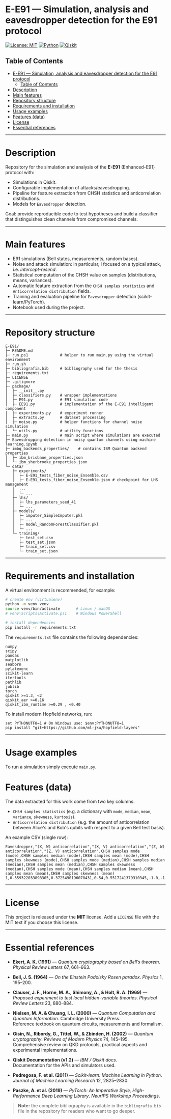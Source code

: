 # E-E91 — Simulation, analysis and eavesdropper detection for the E91 protocol

[![License: MIT](https://img.shields.io/badge/license-MIT-blue.svg)]()
[![Python](https://img.shields.io/badge/python-3.11%2B-yellow.svg)]()
[![Qiskit](https://img.shields.io/badge/qiskit-v1.2-lightgrey)]()

## Table of Contents
- [E-E91 — Simulation, analysis and eavesdropper detection for the E91 protocol](#e-e91--simulation-analysis-and-eavesdropper-detection-for-the-e91-protocol)
  - [Table of Contents](#table-of-contents)
- [Description](#description)
- [Main features](#main-features)
- [Repository structure](#repository-structure)
- [Requirements and installation](#requirements-and-installation)
- [Usage examples](#usage-examples)
- [Features (data)](#features-data)
- [License](#license)
- [Essential references](#essential-references)

---

# Description
Repository for the simulation and analysis of the **E-E91** (Enhanced-E91) protocol with:

- Simulations in Qiskit.
- Configurable implementation of attacks/eavesdropping.
- Pipeline for feature extraction from CHSH statistics and anticorrelation distributions.
- Models for `Eavesdropper` detection.

Goal: provide reproducible code to test hypotheses and build a classifier that distinguishes clean channels from compromised channels.

---

# Main features
- E91 simulations (Bell states, measurements, random bases).
- Noise and attack simulation: in particular, I focused on a typical attack, i.e. *intercept-resend*.
- Statistical computation of the CHSH value on samples (distributions, means, variances).
- Automatic feature extraction from the `CHSH samples statistics` and `Anticorrelation distribution` fields.
- Training and evaluation pipeline for `Eavesdropper` detection (scikit-learn/PyTorch).
- Notebook used during the project.
---

# Repository structure
```
E-E91/
├─ README.md
├─ run.ps1              # helper to run main.py using the virtual environment
├─ run.sh
├─ bibliografia.bib     # bibliography used for the thesis
├─ requirements.txt
├─ LICENSE
├─ .gitignore
├─ package/
│  ├─ __init__.py
│  ├─ classifiers.py    # wrapper implementations
│  ├─ E91.py            # E91 simulation code
│  ├─ EE91.py           # implementation of the E-E91 intelligent component
│  ├─ experiments.py    # experiment runner
│  ├─ extracts.py       # dataset processing
│  ├─ noise.py          # helper functions for channel noise simulation
│  └─ utils.py          # utility functions
├─ main.py              # main script where simulations are executed
├─ Eavesdropping detection in noisy quantum channels using machine learning.ipynb
├─ imbq_backends_properties/    # contains IBM Quantum backend properties
│  ├─ ibm_brisbane_properties.json
│  └─ ibm_sherbrooke_properties.json
└─ data/
   ├─ experiments/     
   │  ├─ E-E91_tests_fiber_noise_Ensemble.csv
   │  ├─ E-E91_tests_fiber_noise_Ensemble.json # checkpoint for LHS management
   │  ...
   │  └─ ...
   ├─ lhs/      
   │  ├─ lhs_parameters_seed_41
   │  └─ ...
   ├─ models/     
   │  ├─ imputer_SimpleImputer.pkl
   │  ├─ ...
   │  ├─ model_RandomForestClassifier.pkl
   │  └─ ...
   └─ training/
      ├─ test_set.csv
      ├─ test_set.json
      ├─ train_set.csv
      └─ train_set.json
```

---

# Requirements and installation
A virtual environment is recommended, for example:

```bash
# create env (virtualenv)
python -m venv venv
source venv/bin/activate       # Linux / macOS
# venv\Scripts\Activate.ps1    # Windows PowerShell

# install dependencies
pip install -r requirements.txt
```

The `requirements.txt` file contains the following dependencies:

```
numpy
scipy
pandas
matplotlib
seaborn
pylatexenc
scikit-learn
itertools
pathlib
joblib
torch
qiskit >=1.3, <2
qiskit_aer >=0.16
qiskit_ibm_runtime >=0.29 , <0.40
```

To install modern Hopfield networks, run:

```
set PYTHONUTF8=1 # On Windows use: $env:PYTHONUTF8=1
pip install "git+https://github.com/ml-jku/hopfield-layers"
```
---

# Usage examples
To run a simulation simply execute `main.py`.

# Features (data)
The data extracted for this work come from two key columns:

- `CHSH samples statistics` (e.g. a dictionary with `mode`, `median`, `mean`, `variance`, `skewness`, `kurtosis`).
- `Anticorrelation distribution` (e.g. the amount of anticorrelation between Alice's and Bob's qubits with respect to a given Bell test basis).

An example CSV (single row):
```csv
Eavesdropper,"(X, W) anticorrelation","(X, V) anticorrelation","(Z, W) anticorrelation","(Z, V) anticorrelation",CHSH samples mode (mode),CHSH samples median (mode),CHSH samples mean (mode),CHSH samples skewness (mode),CHSH samples mode (median),CHSH samples median (median),CHSH samples mean (median),CHSH samples skewness (median),CHSH samples mode (mean),CHSH samples median (mean),CHSH samples mean (mean),CHSH samples skewness (mean)
1,0.559322033898305,0.3725490196078431,0.54,0.5517241379310345,-1.0,-1.0,-0.11864406779661017,-0.5272196186749782,-1.0,-1.0,-0.09172413793103448,0.18426352218274328,-0.5,-0.5,-0.011797595718591361,0.020070871347532444
```

---

# License
This project is released under the **MIT** license. Add a `LICENSE` file with the MIT text if you choose this license.

---

# Essential references

- **Ekert, A. K. (1991)** — *Quantum cryptography based on Bell’s theorem*. *Physical Review Letters* 67, 661–663.

- **Bell, J. S. (1964)** — *On the Einstein Podolsky Rosen paradox*. *Physics* 1, 195–200.  

- **Clauser, J. F., Horne, M. A., Shimony, A., & Holt, R. A. (1969)** — *Proposed experiment to test local hidden-variable theories*. *Physical Review Letters* 23, 880–884.

- **Nielsen, M. A. & Chuang, I. L. (2000)** — *Quantum Computation and Quantum Information*. Cambridge University Press.  
Reference textbook on quantum circuits, measurements and formalism.

- **Gisin, N., Ribordy, G., Tittel, W., & Zbinden, H. (2002)** — *Quantum cryptography*. *Reviews of Modern Physics* 74, 145–195.  
Comprehensive review on QKD protocols, practical aspects and experimental implementations.

- **Qiskit Documentation (v1.2)** — *IBM / Qiskit docs*.  
Documentation for the APIs and simulators used.

- **Pedregosa, F. et al. (2011)** — *Scikit-learn: Machine Learning in Python*. *Journal of Machine Learning Research* 12, 2825–2830.  

- **Paszke, A. et al. (2019)** — *PyTorch: An Imperative Style, High-Performance Deep Learning Library*. *NeurIPS Workshop Proceedings*.

> **Note:** the complete bibliography is available in the `bibliografia.bib` file in the repository for readers who want to go deeper.
